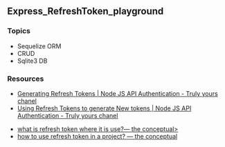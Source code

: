 ## Express_RefreshToken_playground

### Topics
* Sequelize ORM
* CRUD 
* Sqlite3 DB

### Resources
* <a href="https://www.youtube.com/watch?v=tI_k0wQufKc">Generating Refresh Tokens | Node JS API Authentication - Truly yours chanel</a>
* <a href="https://www.youtube.com/watch?v=e5arKkbhEyE">Using Refresh Tokens to generate New tokens | Node JS API Authentication - Truly yours chanel </a>
- <a href="https://www.youtube.com/watch?v=aX_eefyRozQ">what is refresh token where it is use?— the conceptual></a>
- <a href="https://www.youtube.com/watch?v=GGt_HSkmmNU">how to use refresh token in a project? — the conceptual</a>